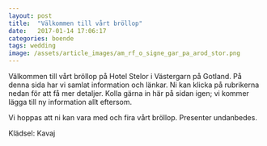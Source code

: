 ```yaml
---
layout: post
title:  "Välkommen till vårt bröllop"
date:   2017-01-14 17:06:17
categories: boende
tags: wedding
image: /assets/article_images/am_rf_o_signe_gar_pa_arod_stor.png
---
```

Välkommen till vårt bröllop på Hotel Stelor i Västergarn på Gotland. På denna sida har vi samlat information och länkar. Ni kan klicka på rubrikerna nedan för att få mer detaljer. Kolla gärna in här på sidan igen; vi kommer lägga till ny information allt eftersom.

Vi hoppas att ni kan vara med och fira vårt bröllop. Presenter undanbedes.

Klädsel: Kavaj